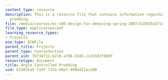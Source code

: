```yaml
---
content_type: resource
description: This is a resource file that contains information regarding angle controlled
  prodding.
file: /media/courses/ec-s06-design-for-demining-spring-2007/b15035a571df732a98e3498bd12ac200_MITEC_S06S07_angle_ctrl.pdf
file_type: application/pdf
learning_resource_types:
- Projects
ocw_type: OCWFile
parent_title: Projects
parent_type: CourseSection
parent_uid: 7b734711-b219-a796-3345-ccd1582fdb0f
resourcetype: Document
title: Angle Controlled Prodding
uid: b15035a5-71df-732a-98e3-498bd12ac200
---
```

